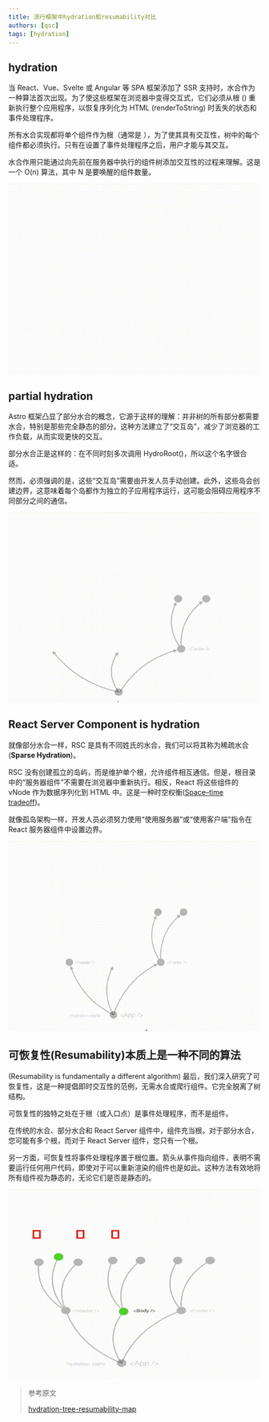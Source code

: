 ```yaml
---
title: 流行框架中hydration和resumability对比
authors: [qsc]
tags: [hydration]
---
```




## hydration

当 React、Vue、Svelte 或 Angular 等 SPA 框架添加了 SSR 支持时，水合作为一种算法首次出现。为了使这些框架在浏览器中变得交互式，它们必须从根 () 重新执行整个应用程序，以恢复序列化为 HTML (renderToString) 时丢失的状态和事件处理程序。

所有水合实现都将单个组件作为根（通常是 ），为了使其具有交互性，树中的每个组件都必须执行。只有在设置了事件处理程序之后，用户才能与其交互。

水合作用只能通过向先前在服务器中执行的组件树添加交互性的过程来理解。这是一个 O(n) 算法，其中 N 是要唤醒的组件数量。

![hydration](./img/hydration.gif)



## partial hydration

Astro 框架凸显了部分水合的概念，它源于这样的理解：并非树的所有部分都需要水合，特别是那些完全静态的部分。这种方法建立了“交互岛”，减少了浏览器的工作负载，从而实现更快的交互。

部分水合正是这样的：在不同时刻多次调用 HydroRoot()，所以这个名字很合适。

然而，必须强调的是，这些“交互岛”需要由开发人员手动创建。此外，这些岛会创建边界，这意味着每个岛都作为独立的子应用程序运行，这可能会阻碍应用程序不同部分之间的通信。

![partial_hydration](./img/partial_hydration.gif)



## React Server Component is hydration

就像部分水合一样，RSC 是具有不同姓氏的水合，我们可以将其称为稀疏水合(**Sparse Hydration**)。

RSC 没有创建孤立的岛屿，而是维护单个根，允许组件相互通信。但是，根目录中的“服务器组件”不需要在浏览器中重新执行。相反，React 将这些组件的 vNode 作为数据序列化到 HTML 中。这是一种时空权衡([Space–time tradeoff](https://zh.wikipedia.org/wiki/%E6%97%B6%E7%A9%BA%E6%9D%83%E8%A1%A1))。

就像孤岛架构一样，开发人员必须努力使用“使用服务器”或“使用客户端”指令在 React 服务器组件中设置边界。

![React Server Component is hydration](./img/React%20Server%20Component%20is%20hydration.gif)



## 可恢复性(Resumability)本质上是一种不同的算法

(Resumability is fundamentally a different algorithm) 最后，我们深入研究了可恢复性，这是一种提倡即时交互性的范例，无需水合或爬行组件。它完全脱离了树结构。

可恢复性的独特之处在于根（或入口点）是事件处理程序，而不是组件。

在传统的水合、部分水合和 React Server 组件中，组件充当根。对于部分水合，您可能有多个根，而对于 React Server 组件，您只有一个根。

另一方面，可恢复性将事件处理程序置于根位置。箭头从事件指向组件，表明不需要运行任何用户代码，即使对于可以重新渲染的组件也是如此。这种方法有效地将所有组件视为静态的，无论它们是否是静态的。

![Resumability](./img/Resumability.gif)



>  参考原文
>
> [hydration-tree-resumability-map](https://www.builder.io/blog/hydration-tree-resumability-map)

